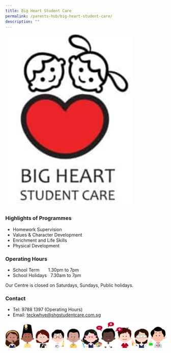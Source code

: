 ```yaml
---
title: Big Heart Student Care
permalink: /parents-hub/big-heart-student-care/
description: ""
---
```

<img src="/images/logo-Big-Heart.jpg" style="width:400px">
<br>

### **Highlights of Programmes**

*   Homework Supervision
*   Values &amp; Character Development
*   Enrichment and Life Skills
*   Physical Development

### **Operating Hours**

*   School Term&nbsp;&nbsp;&nbsp;&nbsp; &nbsp; 1.30pm to 7pm
*   School Holidays &nbsp; 7.30am to 7pm

Our Centre is closed on Saturdays, Sundays, Public holidays.

### **Contact**

*   Tel: 9788 1397 (Operating Hours)
*   Email: teckwhye@shgstudentcare.com.sg

![](/images/kids.png)